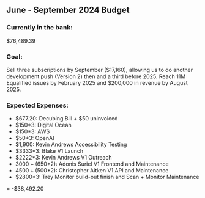 ## June - September 2024 Budget

### Currently in the bank:
$76,489.39

### Goal:
Sell three subscriptions by September ($17,160), allowing us to do another development push (Version 2) then and a third before 2025. Reach 11M Equalified issues by February 2025 and $200,000 in revenue by August 2025.

### Expected Expenses:
- $677.20: Decubing Bill + $50 uninvoiced
- $150*3: Digital Ocean
- $150*3: AWS
- $50*3: OpenAI
- $1,900: Kevin Andrews Accessibility Testing 
- $3333*3: Blake V1 Launch
- $2222*3: Kevin Andrews V1 Outreach
- $3000+($650*2): Adonis Suriel V1 Frontend and Maintenance
- $4500+($500*2): Christopher Aitken V1 API and Maintenance
- $2800*3: Trey Monitor build-out finish and Scan + Monitor Maintenance

= -$38,492.20
